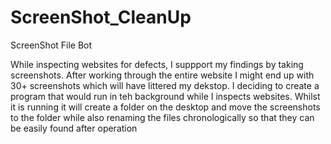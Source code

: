 # ScreenShot_CleanUp
ScreenShot  File Bot

While inspecting websites for defects, I suppport my findings by taking screenshots. 
After working through the entire website I might end up with 30+ screenshots which will have littered my dekstop.
I deciding to create a program that would run in teh background while I inspects websites. Whilst it is running it will create a 
folder on the desktop and move the screenshots to the folder while also renaming the files chronologically so that they can be easily found after operation
